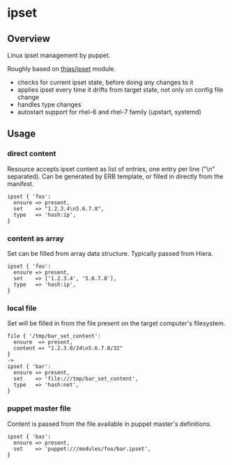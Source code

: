# ipset

## Overview

Linux ipset management by puppet.

Roughly based on [thias/ipset](https://github.com/thias/puppet-ipset) module.
* checks for current ipset state, before doing any changes to it
* applies ipset every time it drifts from target state, not only on config file change
* handles type changes
* autostart support for rhel-6 and rhel-7 family (upstart, systemd)

## Usage

### direct content

Resource accepts ipset content as list of entries, one entry per line ("\n" separated).
Can be generated by ERB template, or filled in directly from the manifest.

    ipset { 'foo':
      ensure => present,
      set    => "1.2.3.4\n5.6.7.8",
      type   => 'hash:ip',
    }

### content as array

Set can be filled from array data structure. Typically passed from Hiera.

    ipset { 'foo':
      ensure => present,
      set    => ['1.2.3.4', '5.6.7.8'],
      type   => 'hash:ip',
    }

### local file

Set will be filled in from the file present on the target computer's filesystem.

    file { '/tmp/bar_set_content':
      ensure  => present,
      content => "1.2.3.0/24\n5.6.7.8/32"
    }
    ->
    ipset { 'bar':
      ensure => present,
      set    => 'file:///tmp/bar_set_content',
      type   => 'hash:net',
    }

### puppet master file

Content is passed from the file available in puppet master's definitions.

    ipset { 'baz':
      ensure => present,
      set    => 'puppet:///modules/foo/bar.ipset',
    }
